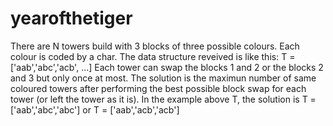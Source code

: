 # yearofthetiger
There are N towers build with 3 blocks of three possible colours.
Each colour is coded by a char.
The data structure reveived is like this:
T = ['aab','abc','acb', ...]
Each tower can swap the blocks 1 and 2 or the blocks 2 and 3 but only once at most.
The solution is the maximun number of same coloured towers after performing the best possible block swap for each tower (or left the tower as it is).
In the example above T, the solution is 
T = ['aab','abc','abc']
or 
T = ['aab','acb','acb']
